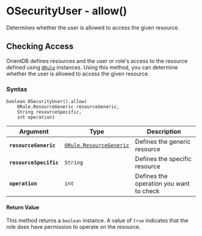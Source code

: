 
# OSecurityUser - allow()

Determines whether the user is allowed to access the given resource.

## Checking Access

OrientDB defines resources and the user or role's access to the resource defined using [`ORule`](../ORule.md) instances.   Using this method, you can determine whether the user is allowed to access the given resource. 

### Syntax

```
boolean OSecurityUser().allow(
	ORule.ResourceGeneric resourceGeneric,
	String resourceSpecific,
	int operation)
```

| Argument | Type | Description |
|---|---|---|
| **`resourceGeneric`** | [`ORule.ResourceGeneric`](../ORule.md) | Defines the generic resource |
| **`resourceSpecific`** | `String` | Defines the specific resource |
| **`operation`** | `int` | Defines the operation you want to check |

#### Return Value

This method returns a `boolean` instance.  A value of `true` indicates that the role does have permission to operate on the resource.

